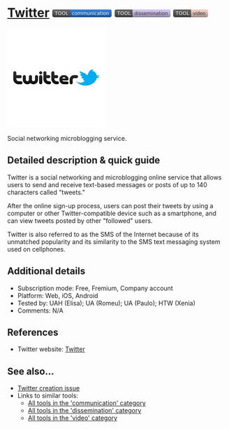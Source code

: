# [Twitter](https://www.twitter.com)  [<img src="images/communication.png" align="bottom">](https://github.com/e-CLOSE/Toolbox/issues?q=label%3A01_TOOL+label%3Acommunication) [<img src="images/dissemination.png" align="bottom">](https://github.com/e-CLOSE/Toolbox/issues?q=label%3A01_TOOL+label%3Adissemination) [<img src="images/video.png" align="bottom">](https://github.com/e-CLOSE/Toolbox/issues?q=label%3A01_TOOL+label%3Avideo)

![Twitter Logo](images/twitter.png)

Social networking microblogging service.


## Detailed description & quick guide

Twitter is a social networking and microblogging online service that allows users to send and receive text-based messages or posts of up to 140 characters called "tweets."

After the online sign-up process, users can post their tweets by using a computer or other Twitter-compatible device such as a smartphone, and can view tweets posted by other "followed" users.

Twitter is also referred to as the SMS of the Internet because of its unmatched popularity and its similarity to the SMS text messaging system used on cellphones.


## Additional details

- Subscription mode: Free, Fremium, Company account
- Platform: Web, iOS, Android
- Tested by: UAH (Elisa); UA (Romeu); UA (Paulo); HTW (Xenia)
- Comments: N/A


## References

- Twitter website: [Twitter](https://www.twitter.com)


## See also...

- [Twitter creation issue](https://github.com/e-CLOSE/Toolbox/issues/165)
- Links to similar tools:
  - [All tools in the 'communication' category](https://github.com/e-CLOSE/Toolbox/issues?q=label%3A01_TOOL+label%3Acommunication)
  - [All tools in the 'dissemination' category](https://github.com/e-CLOSE/Toolbox/issues?q=label%3A01_TOOL+label%3Adissemination)
  - [All tools in the 'video' category](https://github.com/e-CLOSE/Toolbox/issues?q=label%3A01_TOOL+label%3Avideo)
